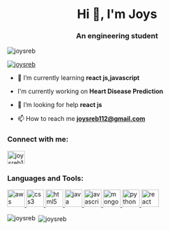 <h1 align="center">Hi 👋, I'm Joys</h1>
<h3 align="center">An engineering student</h3>

<p align="left"> <img src="https://komarev.com/ghpvc/?username=joysreb&label=Profile%20views&color=0e75b6&style=flat" alt="joysreb" /> </p>

<p align="left"> <a href="https://github.com/ryo-ma/github-profile-trophy"><img src="https://github-profile-trophy.vercel.app/?username=joysreb" alt="joysreb" /></a> </p>

- 🌱 I’m currently learning **react js,javascript**

- I'm currently working on **Heart Disease Prediction**

- 🤝 I’m looking for help **react js**

- 📫 How to reach me **joysreb112@gmail.com**

<h3 align="left">Connect with me:</h3>
<p align="left">
<a href="https://www.hackerrank.com/joysreb112" target="blank"><img align="center" src="https://cdn.jsdelivr.net/npm/simple-icons@3.0.1/icons/hackerrank.svg" alt="joysreb112" height="30" width="40" /></a>
</p>

<h3 align="left">Languages and Tools:</h3>
<p align="left"> <a href="https://aws.amazon.com" target="_blank"> <img src="https://devicons.github.io/devicon/devicon.git/icons/amazonwebservices/amazonwebservices-original-wordmark.svg" alt="aws" width="40" height="40"/> </a> <a href="https://www.w3schools.com/css/" target="_blank"> <img src="https://devicons.github.io/devicon/devicon.git/icons/css3/css3-original-wordmark.svg" alt="css3" width="40" height="40"/> </a> <a href="https://www.w3.org/html/" target="_blank"> <img src="https://devicons.github.io/devicon/devicon.git/icons/html5/html5-original-wordmark.svg" alt="html5" width="40" height="40"/> </a> <a href="https://www.java.com" target="_blank"> <img src="https://devicons.github.io/devicon/devicon.git/icons/java/java-original-wordmark.svg" alt="java" width="40" height="40"/> </a> <a href="https://developer.mozilla.org/en-US/docs/Web/JavaScript" target="_blank"> <img src="https://devicons.github.io/devicon/devicon.git/icons/javascript/javascript-original.svg" alt="javascript" width="40" height="40"/> </a> <a href="https://www.mongodb.com/" target="_blank"> <img src="https://devicons.github.io/devicon/devicon.git/icons/mongodb/mongodb-original-wordmark.svg" alt="mongodb" width="40" height="40"/> </a> <a href="https://www.python.org" target="_blank"> <img src="https://devicons.github.io/devicon/devicon.git/icons/python/python-original.svg" alt="python" width="40" height="40"/> </a> <a href="https://reactjs.org/" target="_blank"> <img src="https://devicons.github.io/devicon/devicon.git/icons/react/react-original-wordmark.svg" alt="react" width="40" height="40"/> </a> </p>

<p><img align="left" src="https://github-readme-stats.vercel.app/api/top-langs?username=joysreb&show_icons=true&locale=en&layout=compact" alt="joysreb" /></p>

<p>&nbsp;<img align="center" src="https://github-readme-stats.vercel.app/api?username=joysreb&show_icons=true&locale=en" alt="joysreb" /></p>
